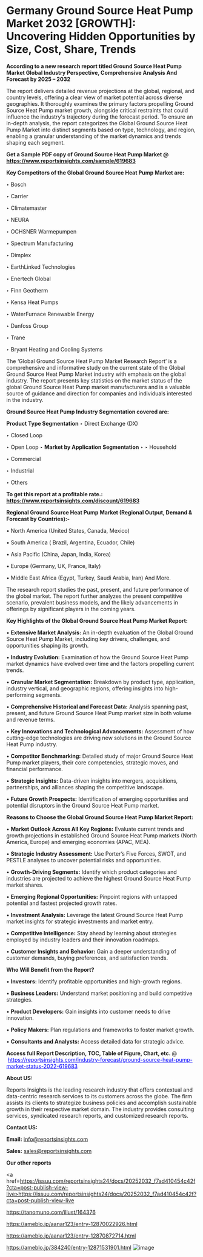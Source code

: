 # Germany Ground Source Heat Pump Market 2032 [GROWTH]: Uncovering Hidden Opportunities by Size, Cost, Share, Trends

<strong>According to a new research report titled Ground Source Heat Pump Market Global Industry Perspective, Comprehensive Analysis And Forecast by 2025 – 2032</strong>

The report delivers detailed revenue projections at the global, regional, and country levels, offering a clear view of market potential across diverse geographies. It thoroughly examines the primary factors propelling Ground Source Heat Pump market growth, alongside critical restraints that could influence the industry's trajectory during the forecast period. To ensure an in-depth analysis, the report categorizes the Global Ground Source Heat Pump Market into distinct segments based on type, technology, and region, enabling a granular understanding of the market dynamics and trends shaping each segment.

<strong>Get a Sample PDF copy of Ground Source Heat Pump Market </strong><strong>@<a href=https://www.reportsinsights.com/sample/619683 style=color:#0000ff;> https://www.reportsinsights.com/sample/619683</a></strong></font>

<strong>Key Competitors of the Global Ground Source Heat Pump Market are:</strong>

‣ Bosch

‣ Carrier

‣ Climatemaster

‣ NEURA

‣ OCHSNER Warmepumpen

‣ Spectrum Manufacturing

‣ Dimplex

‣ EarthLinked Technologies

‣ Enertech Global

‣ Finn Geotherm

‣ Kensa Heat Pumps

‣ WaterFurnace Renewable Energy

‣ Danfoss Group

‣ Trane

‣ Bryant Heating and Cooling Systems

The ‘Global Ground Source Heat Pump Market Research Report’ is a comprehensive and informative study on the current state of the Global Ground Source Heat Pump Market industry with emphasis on the global industry. The report presents key statistics on the market status of the global Ground Source Heat Pump market manufacturers and is a valuable source of guidance and direction for companies and individuals interested in the industry.

<strong>Ground Source Heat Pump Industry Segmentation covered are:</strong>

<strong>Product Type Segmentation</strong>
‣
Direct Exchange (DX)

‣ Closed Loop

‣ Open Loop
‣ 
<strong>Market by Application Segmentation</strong>
‣
‣  Household

‣ Commercial

‣ Industrial

‣ Others

<strong>To get this report at a profitable rate.: <a href=https://www.reportsinsights.com/discount/619683 style=color:#0000ff;>https://www.reportsinsights.com/discount/619683</a></strong></font>

<strong>Regional Ground Source Heat Pump Market (Regional Output, Demand &amp; Forecast by Countries):-</strong>

• North America (United States, Canada, Mexico)

• South America ( Brazil, Argentina, Ecuador, Chile)

• Asia Pacific (China, Japan, India, Korea)

• Europe (Germany, UK, France, Italy)

• Middle East Africa (Egypt, Turkey, Saudi Arabia, Iran) And More.

The research report studies the past, present, and future performance of the global market. The report further analyzes the present competitive scenario, prevalent business models, and the likely advancements in offerings by significant players in the coming years.

<strong>Key Highlights of the Global Ground Source Heat Pump Market Report:</strong>

• <strong>Extensive Market Analysis:</strong> An in-depth evaluation of the Global Ground Source Heat Pump Market, including key drivers, challenges, and opportunities shaping its growth.

• <strong>Industry Evolution:</strong> Examination of how the Ground Source Heat Pump market dynamics have evolved over time and the factors propelling current trends.

• <strong>Granular Market Segmentation:</strong> Breakdown by product type, application, industry vertical, and geographic regions, offering insights into high-performing segments.

• <strong>Comprehensive Historical and Forecast Data:</strong> Analysis spanning past, present, and future Ground Source Heat Pump market size in both volume and revenue terms.

• <strong>Key Innovations and Technological Advancements:</strong> Assessment of how cutting-edge technologies are driving new solutions in the Ground Source Heat Pump industry.

• <strong>Competitor Benchmarking:</strong> Detailed study of major Ground Source Heat Pump market players, their core competencies, strategic moves, and financial performance.

• <strong>Strategic Insights:</strong> Data-driven insights into mergers, acquisitions, partnerships, and alliances shaping the competitive landscape.

• <strong>Future Growth Prospects:</strong> Identification of emerging opportunities and potential disruptors in the Ground Source Heat Pump market.

<strong>Reasons to Choose the Global Ground Source Heat Pump Market Report:</strong>

• <strong>Market Outlook Across All Key Regions:</strong> Evaluate current trends and growth projections in established Ground Source Heat Pump markets (North America, Europe) and emerging economies (APAC, MEA).

• <strong>Strategic Industry Assessment:</strong> Use Porter’s Five Forces, SWOT, and PESTLE analyses to uncover potential risks and opportunities.

• <strong>Growth-Driving Segments:</strong> Identify which product categories and industries are projected to achieve the highest Ground Source Heat Pump market shares.

• <strong>Emerging Regional Opportunities:</strong> Pinpoint regions with untapped potential and fastest projected growth rates.

• <strong>Investment Analysis:</strong> Leverage the latest Ground Source Heat Pump market insights for strategic investments and market entry.

• <strong>Competitive Intelligence:</strong> Stay ahead by learning about strategies employed by industry leaders and their innovation roadmaps.

• <strong>Customer Insights and Behavior:</strong> Gain a deeper understanding of customer demands, buying preferences, and satisfaction trends.

<strong>Who Will Benefit from the Report?</strong>

• <strong>Investors:</strong> Identify profitable opportunities and high-growth regions.

• <strong>Business Leaders:</strong> Understand market positioning and build competitive strategies.

• <strong>Product Developers:</strong> Gain insights into customer needs to drive innovation.

• <strong>Policy Makers:</strong> Plan regulations and frameworks to foster market growth.

• <strong>Consultants and Analysts:</strong> Access detailed data for strategic advice.
</ul>
<strong>Access full Report Description, TOC, Table of Figure, Chart, etc. </strong>@  <a href=https://reportsinsights.com/industry-forecast/ground-source-heat-pump-market-status-2022-619683 style=color:#0000ff;>https://reportsinsights.com/industry-forecast/ground-source-heat-pump-market-status-2022-619683</a></font>

<strong><strong>About US</strong>:</strong>

Reports Insights is the leading research industry that offers contextual and data-centric research services to its customers across the globe. The firm assists its clients to strategize business policies and accomplish sustainable growth in their respective market domain. The industry provides consulting services, syndicated research reports, and customized research reports.

<strong>Contact US:</strong>

<p class=""""><b>Email:</b> <a href=mailto:info@reportsinsights.com>info@reportsinsights.com</a></p>
<p class=""""><b>Sales:</b> <a href=mailto:sales@reportsinsights.com>sales@reportsinsights.com</a></p>

<strong>Our other reports</strong>

<a href=https://issuu.com/reportsinsights24/docs/20252032_f7ad410454c42f?cta=post-publish-view-live>https://issuu.com/reportsinsights24/docs/20252032_f7ad410454c42f?cta=post-publish-view-live</a>

<a href=https://tanomuno.com/illust/164376>https://tanomuno.com/illust/164376</a>

<a href=https://ameblo.jp/aanar123/entry-12870022926.html>https://ameblo.jp/aanar123/entry-12870022926.html</a>

<a href=https://ameblo.jp/aanar123/entry-12870872714.html>https://ameblo.jp/aanar123/entry-12870872714.html</a>

<a href=https://ameblo.jp/384240/entry-12871531901.html>https://ameblo.jp/384240/entry-12871531901.html</a>
![image](https://github.com/user-attachments/assets/2a00fa04-bafc-4a3f-bcc0-5e3ed1c35755)

